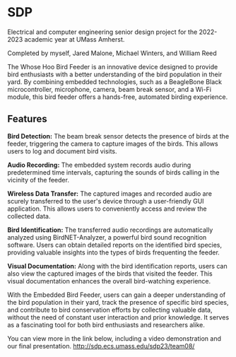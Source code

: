 # SDP
Electrical and computer engineering senior design project for the 2022-2023 academic year at UMass Amherst. 

Completed by myself, Jared Malone, Michael Winters, and William Reed

The Whose Hoo Bird Feeder is an innovative device designed to provide bird enthusiasts with a better understanding of the bird population in their yard. By combining embedded technologies, such as a BeagleBone Black microcontroller, microphone, camera, beam break sensor, and a Wi-Fi module, this bird feeder offers a hands-free, automated birding experience.

## Features
**Bird Detection:** The beam break sensor detects the presence of birds at the feeder, triggering the camera to capture images of the birds. This allows users to log and document bird visits.

**Audio Recording:** The embedded system records audio during predetermined time intervals, capturing the sounds of birds calling in the vicinity of the feeder.

**Wireless Data Transfer:** The captured images and recorded audio are scurely transferred to the user's device through a user-friendly GUI application. This allows users to conveniently access and review the collected data.

**Bird Identification:** The transferred audio recordings are automatically analyzed using BirdNET-Analyzer, a powerful bird sound recognition software. Users can obtain detailed reports on the identified bird species, providing valuable insights into the types of birds frequenting the feeder.

**Visual Documentation:** Along with the bird identification reports, users can also view the captured images of the birds that visited the feeder. This visual documentation enhances the overall bird-watching experience.

With the Embedded Bird Feeder, users can gain a deeper understanding of the bird population in their yard, track the presence of specific bird species, and contribute to bird conservation efforts by collecting valuable data, without the need of constant user interaction and prior knowledge. It serves as a fascinating tool for both bird enthusiasts and researchers alike.

You can view more in the link below, including a video demonstration and our final presentation.
http://sdp.ecs.umass.edu/sdp23/team08/
